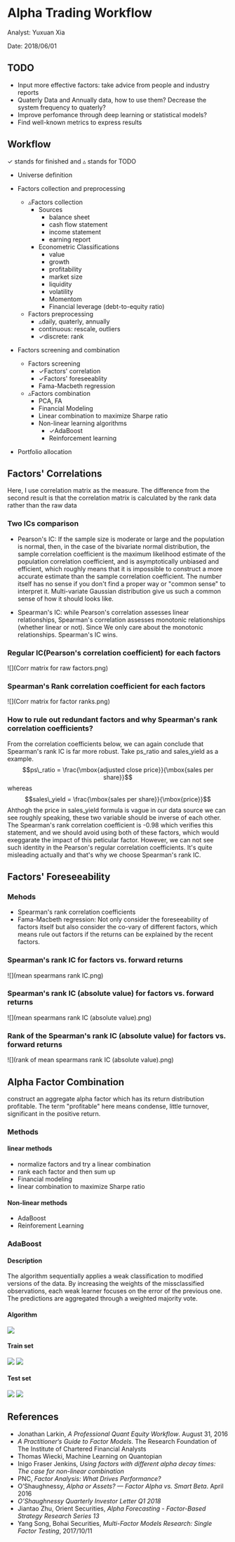 # Alpha Trading Workflow

Analyst: Yuxuan Xia

Date: 2018/06/01

## TODO

* Input more effective factors: take advice from people and industry reports
* Quaterly Data and Annually data, how to use them? Decrease the system frequency to quaterly?
* Improve perfomance through deep learning or statistical models?
* Find well-known metrics to express results

## Workflow
$\checkmark$ stands for finished and $\vartriangle$ stands for TODO

* Universe definition
* Factors collection and preprocessing
	* $\vartriangle$Factors collection
		- Sources
			- balance sheet
			- cash flow statement
			- income statement
			- earning report
		- Econometric Classifications
			- value
			- growth
			- profitability
			- market size
			- liquidity
			- volatility
			- Momentom
			- Financial leverage (debt-to-equity ratio)
	* Factors preprocessing
		- $\vartriangle$daily, quaterly, annually
		- continuous: rescale, outliers
		- $\checkmark$discrete: rank
* Factors screening and combination
	* Factors screening
		- $\checkmark$Factors' correlation
		- $\checkmark$Factors' foreseeablity
		- Fama-Macbeth regression
	* $\vartriangle$Factors combination
		- PCA, FA
		- Financial Modeling
		- Linear combination to maximize Sharpe ratio
		- Non-linear learning algorithms
			- $\checkmark$AdaBoost
			- Reinforcement learning

* Portfolio allocation


## Factors' Correlations
Here, I use correlation matrix as the measure. The difference from the second result is that the correlation matrix is calculated by the rank data rather than the raw data
### Two ICs comparison
* Pearson's IC: If the sample size is moderate or large and the population is normal, then, in the case of the bivariate normal distribution, the sample correlation coefficient is the maximum likelihood estimate of the population correlation coefficient, and is asymptotically unbiased and efficient, which roughly means that it is impossible to construct a more accurate estimate than the sample correlation coefficient. The number itself has no sense if you don't find a proper way or "common sense" to interpret it. Multi-variate Gaussian distribution give us such a common sense of how it should looks like.

* Spearman's IC: while Pearson's correlation assesses linear relationships, Spearman's correlation assesses monotonic relationships (whether linear or not). Since We only care about the monotonic relationships. Spearman's IC wins.


### Regular IC(Pearson's correlation coefficient) for each factors
![](Corr matrix for raw factors.png)
### Spearman's Rank correlation coefficient for each factors
![](Corr matrix for factor ranks.png)

### How to rule out redundant factors and why Spearman's rank correlation coefficients?
From the correlation coefficients below, we can again conclude that Spearman's rank IC is far more robust. Take ps_ratio and sales_yield as a example.
$$ps\_ratio = \frac{\mbox{adjusted close price}}{\mbox{sales per share}}$$
whereas
$$sales\_yield = \frac{\mbox{sales per share}}{\mbox{price}}$$
Ahthogh the price in sales_yield formula is vague in our data source we can see roughly speaking, these two variable should be inverse of each other. The Spearman's rank correlation coefficient is -0.98 which verifies this statement, and we should avoid using both of these factors, which would exeggarate the impact of this peticular factor. However, we can not see such identity in the Pearson's regular correlation coefficients. It's quite misleading actually and that's why we choose Spearman's rank IC.

## Factors' Foreseeability

### Mehods
* Spearman's rank correlation coefficients
* Fama-Macbeth regression: Not only consider the foreseeability of factors itself but also consider the co-vary of different factors, which means rule out factors if the returns can be explained by the recent factors.

 
### Spearman's rank IC for factors vs. forward returns

![](mean spearmans rank IC.png)

### Spearman's rank IC (absolute value) for factors vs. forward returns
![](mean spearmans rank IC (absolute value).png)

### Rank of the Spearman's rank IC (absolute value) for factors vs. forward returns
![](rank of mean spearmans rank IC (absolute value).png)

## Alpha Factor Combination
construct an aggregate alpha factor which has its return distribution profitable. The term "profitable" here means condense, little turnover, significant in the positive return.
### Methods
#### linear methods
* normalize factors and try a linear combination 
* rank each factor and then sum up
* Financial modeling
* linear combination to maximize Sharpe ratio

#### Non-linear methods
* AdaBoost
* Reinforement Learning

### AdaBoost
#### Description
The algorithm sequentially applies a weak classification to modified versions of the data. By increasing the weights of the missclassified observations, each weak learner focuses on the error of the previous one. The predictions are aggregated through a weighted majority vote.

#### Algorithm

![](adaboost_algorithm.png)

#### Train set
![](train_score_dist.png)
![](train_accuracy_bar.png)

#### Test set
![](test_score_dist.png)
![](test_accuracy_bar.png)

## References
* Jonathan Larkin, *A Professional Quant Equity Workflow*. August 31, 2016
* *A Practitioner‘s Guide to Factor Models*. The Research Foundation of The Institute of Chartered Financial Analysts
* Thomas Wiecki, Machine Learning on Quantopian
* Inigo Fraser Jenkins, *Using factors with different alpha decay times: The case for non-linear combination* 
* PNC, *Factor Analysis: What Drives Performance?*
* O’Shaughnessy, *Alpha or Assets? — Factor Alpha vs. Smart Beta*. April 2016
* *O’Shaughnessy Quarterly Investor Letter Q1 2018* 
* Jiantao Zhu, Orient Securities, *Alpha Forecasting - Factor-Based Strategy Research Series 13*
* Yang Song, Bohai Securities, *Multi-Factor Models Research: Single Factor Testing*, 2017/10/11